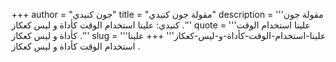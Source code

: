 +++
author = "جون كنيدي"
title = "مقولة جون كنيدي"
description = '''مقولة جون كنيدي: علينا استخدام الوقت كأداة و ليس كعكاز .'''
quote = '''علينا استخدام الوقت كأداة و ليس كعكاز .'''
slug = '''علينا-استخدام-الوقت-كأداة-و-ليس-كعكاز'''
+++
علينا استخدام الوقت كأداة و ليس كعكاز .
